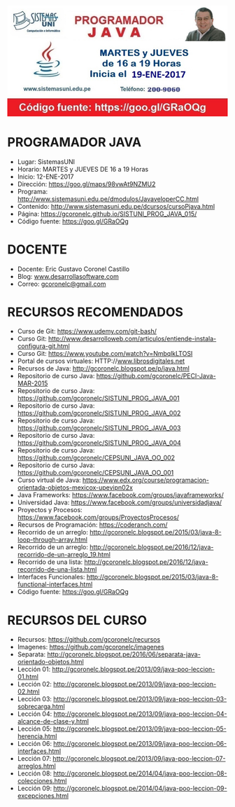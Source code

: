 ![ADMINISTRACION DE BD ORACLE](https://raw.githubusercontent.com/gcoronelc/SISTUNI_PROG_JAVA_015/master/prog015.jpg)

# PROGRAMADOR JAVA

- Lugar: SistemasUNI
- Horario: MARTES y JUEVES DE 16 a 19 Horas
- Inicio: 12-ENE-2017
- Dirección: https://goo.gl/maps/98vwAt9NZMU2
- Programa: http://www.sistemasuni.edu.pe/dmodulos/JavaveloperCC.html
- Contenido: http://www.sistemasuni.edu.pe/dcursos/cursoPjava.html
- Página: https://gcoronelc.github.io/SISTUNI_PROG_JAVA_015/
- Código fuente: https://goo.gl/GRaOQg

# DOCENTE

- Docente: Eric Gustavo Coronel Castillo
- Blog: www.desarrollasoftware.com
- Correo: gcoronelc@gmail.com

# RECURSOS RECOMENDADOS

- Curso de Git: https://www.udemy.com/git-bash/
- Curso Git: http://www.desarrolloweb.com/articulos/entiende-instala-configura-git.html
- Curso Git: https://www.youtube.com/watch?v=NmbqlkLTOSI
- Portal de cursos virtuales: HTTP://www.librosdigitales.net
- Recursos de Java: http://gcoronelc.blogspot.pe/p/java.html
- Repositorio de curso Java: https://github.com/gcoronelc/PECI-Java-MAR-2015
- Repositorio de curso Java: https://github.com/gcoronelc/SISTUNI_PROG_JAVA_001
- Repositorio de curso Java: https://github.com/gcoronelc/SISTUNI_PROG_JAVA_002
- Repositorio de curso Java: https://github.com/gcoronelc/SISTUNI_PROG_JAVA_003
- Repositorio de curso Java: https://github.com/gcoronelc/SISTUNI_PROG_JAVA_004
- Repositorio de curso Java: https://github.com/gcoronelc/CEPSUNI_JAVA_OO_002
- Repositorio de curso Java: https://github.com/gcoronelc/CEPSUNI_JAVA_OO_001
- Curso virtual de Java: https://www.edx.org/course/programacion-orientada-objetos-mexicox-upevipn02x
- Java Frameworks: https://www.facebook.com/groups/javaframeworks/
- Universidad Java: https://www.facebook.com/groups/universidadjava/
- Proyectos y Procesos: https://www.facebook.com/groups/ProyectosProcesos/
- Recursos de Programación: https://coderanch.com/
- Recorrido de un arreglo: http://gcoronelc.blogspot.pe/2015/03/java-8-loop-through-array.html
- Recorrido de un arreglo: http://gcoronelc.blogspot.pe/2016/12/java-recorrido-de-un-arreglo_19.html
- Recorrido de una lista: http://gcoronelc.blogspot.pe/2016/12/java-recorrido-de-una-lista.html
- Interfaces Funcionales: http://gcoronelc.blogspot.pe/2015/03/java-8-functional-interfaces.html
- Código fuente: https://goo.gl/GRaOQg


# RECURSOS DEL CURSO

- Recursos: https://github.com/gcoronelc/recursos
- Imagenes: https://github.com/gcoronelc/imagenes
- Separata: http://gcoronelc.blogspot.pe/2016/06/separata-java-orientado-objetos.html
- Lección 01: http://gcoronelc.blogspot.pe/2013/09/java-poo-leccion-01.html
- Lección 02: http://gcoronelc.blogspot.pe/2013/09/java-poo-leccion-02.html
- Lección 03: http://gcoronelc.blogspot.pe/2013/09/java-poo-leccion-03-sobrecarga.html
- Lección 04: http://gcoronelc.blogspot.pe/2013/09/java-poo-leccion-04-alcance-de-clase-y.html
- Lección 05: http://gcoronelc.blogspot.pe/2013/09/java-poo-leccion-05-herencia.html
- Lección 06: http://gcoronelc.blogspot.pe/2013/09/java-poo-leccion-06-interfaces.html
- Lección 07: http://gcoronelc.blogspot.pe/2013/09/java-poo-leccion-07-arreglos.html
- Lección 08: http://gcoronelc.blogspot.pe/2014/04/java-poo-leccion-08-colecciones.html
- Lección 09: http://gcoronelc.blogspot.pe/2014/04/java-poo-leccion-09-excepciones.html






